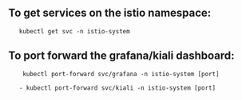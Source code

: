 ## To get services on the istio namespace:
```
   kubectl get svc -n istio-system
```
## To port forward the grafana/kiali dashboard:
   <!-- kubectl port-forward svc/grafana -n istio-system 3000 -->
   <!-- kubectl port-forward svc/kiali -n istio-system 20001 -->
```
    kubectl port-forward svc/grafana -n istio-system [port] 
```
```
   - kubectl port-forward svc/kiali -n istio-system [port] 
```